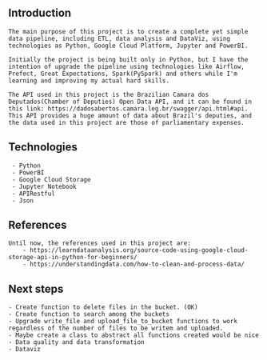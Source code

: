 ## Introduction

    The main purpose of this project is to create a complete yet simple data pipeline, including ETL, data analysis and DataViz, using technologies as Python, Google Cloud Platform, Jupyter and PowerBI.

    Initially the project is being built only in Python, but I have the intention of upgrade the pipeline using technologies like Airflow, Prefect, Great Expectations, Spark(PySpark) and others while I'm learning and improving my actual hard skills.

    The API used in this project is the Brazilian Camara dos Deputados(Chamber of Deputies) Open Data API, and it can be found in this link: https://dadosabertos.camara.leg.br/swagger/api.html#api. This API provides a huge amount of data about Brazil's deputies, and the data used in this project are those of parliamentary expenses.

## Technologies
     - Python
     - PowerBI
     - Google Cloud Storage
     - Jupyter Notebook
     - APIRestful
     - Json

## References
    Until now, the references used in this project are:
        - https://learndataanalysis.org/source-code-using-google-cloud-storage-api-in-python-for-beginners/
        - https://understandingdata.com/how-to-clean-and-process-data/
  
## Next steps
    - Create function to delete files in the bucket. (OK)
    - Create function to search among the buckets
    - Upgrade write_file and upload_file_to_bucket functions to work regardless of the number of files to be writem and uploaded.
    - Maybe create a class to abstract all functions created would be nice
    - Data quality and data transformation
    - Dataviz

  



